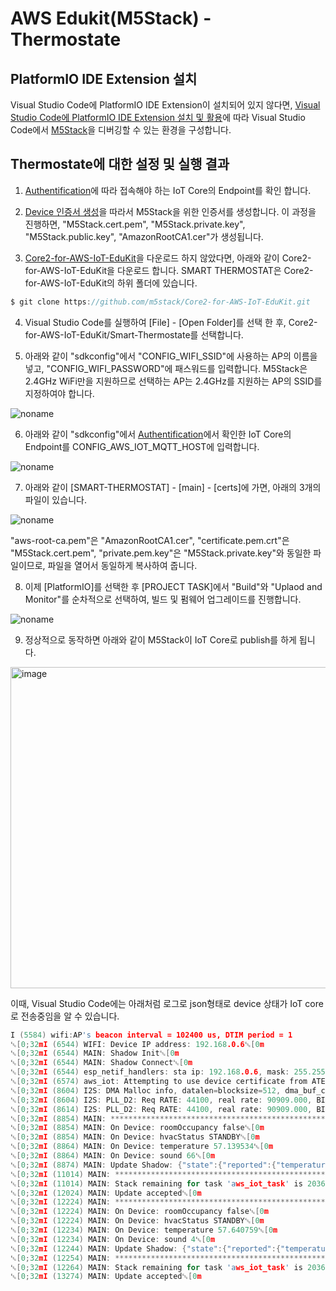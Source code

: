 # AWS Edukit(M5Stack) - Thermostate

## PlatformIO IDE Extension 설치

Visual Studio Code에 PlatformIO IDE Extension이 설치되어 있지 않다면, [Visual Studio Code에 PlatformIO IDE Extension 설치 및 활용](https://github.com/kyopark2014/IoT-Core-Contents/blob/main/edukit-platformio.md)에 따라 Visual Studio Code에서 [M5Stack](https://github.com/kyopark2014/IoT-Core-Contents/blob/main/m5stack.md)을 디버깅할 수 있는 환경을 구성합니다. 


## Thermostate에 대한 설정 및 실행 결과 

1) [Authentification](https://github.com/kyopark2014/IoT-Core-Contents/blob/main/Authentification.md)에 따라 접속해야 하는 IoT Core의 Endpoint를 확인 합니다. 

2) [Device 인증서 생성](https://github.com/kyopark2014/IoT-Core-Contents/blob/main/certification.md)을 따라서 M5Stack을 위한 인증서를 생성합니다. 이 과정을 진행하면, "M5Stack.cert.pem", "M5Stack.private.key", "M5Stack.public.key", "AmazonRootCA1.cer"가 생성됩니다.

3) [Core2-for-AWS-IoT-EduKit](https://github.com/m5stack/Core2-for-AWS-IoT-EduKit)을 다운로드 하지 않았다면, 아래와 같이 Core2-for-AWS-IoT-EduKit을 다운로드 합니다. SMART THERMOSTAT은 Core2-for-AWS-IoT-EduKit의 하위 폴더에 있습니다.

```c
$ git clone https://github.com/m5stack/Core2-for-AWS-IoT-EduKit.git
```

4) Visual Studio Code를 실행하여 [File] - [Open Folder]를 선택 한 후, Core2-for-AWS-IoT-EduKit/Smart-Thermostate를 선택합니다. 

5) 아래와 같이 "sdkconfig"에서 "CONFIG_WIFI_SSID"에 사용하는 AP의 이름을 넣고, "CONFIG_WIFI_PASSWORD"에 패스워드를 입력합니다. M5Stack은 2.4GHz WiFi만을 지원하므로 선택하는 AP는 2.4GHz를 지원하는 AP의 SSID를 지정하여야 합니다. 

![noname](https://user-images.githubusercontent.com/52392004/170207617-b76313fe-8313-4da7-807f-d415bb0f2a1a.png)

6) 아래와 같이 "sdkconfig"에서 [Authentification](https://github.com/kyopark2014/IoT-Core-Contents/blob/main/Authentification.md)에서 확인한 IoT Core의 Endpoint를 CONFIG_AWS_IOT_MQTT_HOST에 입력합니다. 

![noname](https://user-images.githubusercontent.com/52392004/170208495-680a41f2-8530-4e0b-8295-8243e93f387d.png)

7) 아래와 같이 [SMART-THERMOSTAT] - [main] - [certs]에 가면, 아래의 3개의 파일이 있습니다. 

![noname](https://user-images.githubusercontent.com/52392004/170208927-3fd07c1a-5ecc-4e3e-97a5-60eb92ea0144.png)

"aws-root-ca.pem"은 "AmazonRootCA1.cer", "certificate.pem.crt"은 "M5Stack.cert.pem", "private.pem.key"은 "M5Stack.private.key"와 동일한 파일이므로, 파일을 열어서 동일하게 복사하여 줍니다. 

8) 이제 [PlatformIO]를 선택한 후 [PROJECT TASK]에서 "Build"와 "Uplaod and Monitor"를 순차적으로 선택하여, 빌드 및 펌웨어 업그레이드를 진행합니다. 

![noname](https://user-images.githubusercontent.com/52392004/170210914-d1fc38d6-d80a-4d42-ab47-7bd9bf5af4d0.png)

9) 정상적으로 동작하면 아래와 같이 M5Stack이 IoT Core로 publish를 하게 됩니다. 

<img width="514" alt="image" src="https://user-images.githubusercontent.com/52392004/170211449-45fb6882-54e8-4f24-9dcf-0361641a94b5.png">

이때, Visual Studio Code에는 아래처럼 로그로 json형태로 device 상태가 IoT core로 전송중임을 알 수 있습니다. 

```c
I (5584) wifi:AP's beacon interval = 102400 us, DTIM period = 1
␛[0;32mI (6544) WIFI: Device IP address: 192.168.0.6␛[0m
␛[0;32mI (6544) MAIN: Shadow Init␛[0m
␛[0;32mI (6544) MAIN: Shadow Connect␛[0m
␛[0;32mI (6544) esp_netif_handlers: sta ip: 192.168.0.6, mask: 255.255.255.0, gw: 192.168.0.1␛[0m
␛[0;32mI (6574) aws_iot: Attempting to use device certificate from ATECC608␛[0m
␛[0;32mI (8604) I2S: DMA Malloc info, datalen=blocksize=512, dma_buf_count=2␛[0m
␛[0;32mI (8604) I2S: PLL_D2: Req RATE: 44100, real rate: 90909.000, BITS: 16, CLKM: 11, BCK: 5, MCLK: 11.338, SCLK: 2909088.000000, diva: 64, divb: 21␛[0m
␛[0;32mI (8614) I2S: PLL_D2: Req RATE: 44100, real rate: 90909.000, BITS: 16, CLKM: 11, BCK: 5, MCLK: 11.338, SCLK: 2909088.000000, diva: 64, divb: 21␛[0m
␛[0;32mI (8854) MAIN: *****************************************************************************************␛[0m
␛[0;32mI (8854) MAIN: On Device: roomOccupancy false␛[0m
␛[0;32mI (8854) MAIN: On Device: hvacStatus STANDBY␛[0m
␛[0;32mI (8864) MAIN: On Device: temperature 57.139534␛[0m
␛[0;32mI (8864) MAIN: On Device: sound 66␛[0m
␛[0;32mI (8874) MAIN: Update Shadow: {"state":{"reported":{"temperature":57.139534,"sound":66,"roomOccupancy":false,"hvacStatus":"STANDBY"}}, "clientToken":"0123501CB56E162101-0"}␛[0m
␛[0;32mI (11014) MAIN: *****************************************************************************************␛[0m
␛[0;32mI (11014) MAIN: Stack remaining for task 'aws_iot_task' is 2036 bytes␛[0m
␛[0;32mI (12024) MAIN: Update accepted␛[0m
␛[0;32mI (12224) MAIN: *****************************************************************************************␛[0m
␛[0;32mI (12224) MAIN: On Device: roomOccupancy false␛[0m
␛[0;32mI (12224) MAIN: On Device: hvacStatus STANDBY␛[0m
␛[0;32mI (12234) MAIN: On Device: temperature 57.640759␛[0m
␛[0;32mI (12234) MAIN: On Device: sound 4␛[0m
␛[0;32mI (12244) MAIN: Update Shadow: {"state":{"reported":{"temperature":57.640759,"sound":4,"roomOccupancy":false,"hvacStatus":"STANDBY"}}, "clientToken":"0123501CB56E162101-1"}␛[0m
␛[0;32mI (12254) MAIN: *****************************************************************************************␛[0m
␛[0;32mI (12264) MAIN: Stack remaining for task 'aws_iot_task' is 2036 bytes␛[0m
␛[0;32mI (13274) MAIN: Update accepted␛[0m
```
